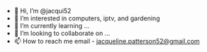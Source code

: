 - 👋 Hi, I’m @jacqui52
- 👀 I’m interested in computers, iptv, and gardening
- 🌱 I’m currently learning ...
- 💞️ I’m looking to collaborate on ...
- 📫 How to reach me email - jacqueline.patterson52@gmail.com 

<!---
jacqui52/jacqui52 is a ✨ special ✨ repository because its `README.md` (this file) appears on your GitHub profile.
You can click the Preview link to take a look at your changes.
--->
